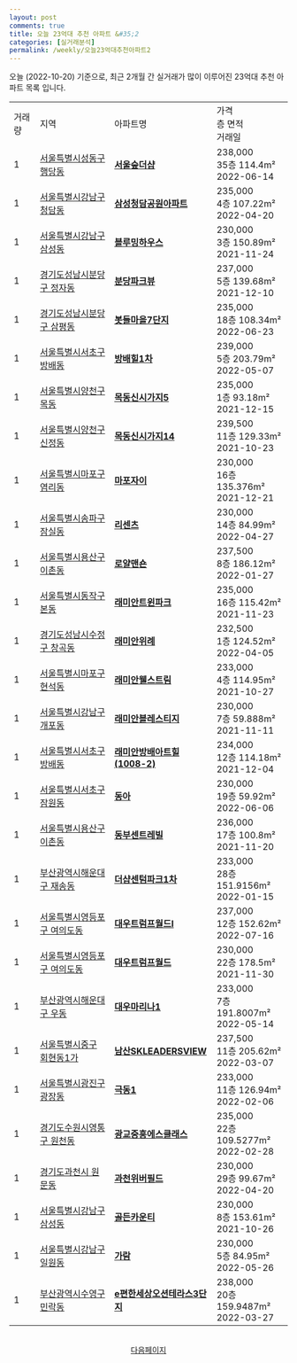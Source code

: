 ```yaml
---
layout: post
comments: true
title: 오늘 23억대 추천 아파트 &#35;2
categories: [실거래분석]
permalink: /weekly/오늘23억대추천아파트2
---
```


오늘 (2022-10-20) 기준으로, 최근 2개월 간 실거래가 많이 이루어진 23억대 추천 아파트 목록 입니다.

<table class="sortable">
  <tr>
    <td>거래량</td>
    <td>지역</td>
    <td>아파트명</td>
    <td>가격<br>층 면적<br>거래일</td>
  </tr>

  <tr class="item">
    <td>1</td>
    <td><a href="/apt/서울특별시성동구행당동">서울특별시성동구 행당동</a></td>
    <td style="font-weight: bold;"><a href="/apt/서울특별시성동구행당동서울숲더샵">서울숲더샵</a></td>
    <td>238,000<br>35층  114.4m²<br>2022-06-14</td>
  </tr>

  <tr class="item">
    <td>1</td>
    <td><a href="/apt/서울특별시강남구청담동">서울특별시강남구 청담동</a></td>
    <td style="font-weight: bold;"><a href="/apt/서울특별시강남구청담동삼성청담공원아파트">삼성청담공원아파트</a></td>
    <td>235,000<br>4층  107.22m²<br>2022-04-20</td>
  </tr>

  <tr class="item">
    <td>1</td>
    <td><a href="/apt/서울특별시강남구삼성동">서울특별시강남구 삼성동</a></td>
    <td style="font-weight: bold;"><a href="/apt/서울특별시강남구삼성동블루밍하우스">블루밍하우스</a></td>
    <td>230,000<br>3층  150.89m²<br>2021-11-24</td>
  </tr>

  <tr class="item">
    <td>1</td>
    <td><a href="/apt/경기도성남시분당구정자동">경기도성남시분당구 정자동</a></td>
    <td style="font-weight: bold;"><a href="/apt/경기도성남시분당구정자동분당파크뷰">분당파크뷰</a></td>
    <td>237,000<br>5층  139.68m²<br>2021-12-10</td>
  </tr>

  <tr class="item">
    <td>1</td>
    <td><a href="/apt/경기도성남시분당구삼평동">경기도성남시분당구 삼평동</a></td>
    <td style="font-weight: bold;"><a href="/apt/경기도성남시분당구삼평동봇들마을7단지">봇들마을7단지</a></td>
    <td>235,000<br>18층  108.34m²<br>2022-06-23</td>
  </tr>

  <tr class="item">
    <td>1</td>
    <td><a href="/apt/서울특별시서초구방배동">서울특별시서초구 방배동</a></td>
    <td style="font-weight: bold;"><a href="/apt/서울특별시서초구방배동방배힐1차">방배힐1차</a></td>
    <td>239,000<br>5층  203.79m²<br>2022-05-07</td>
  </tr>

  <tr class="item">
    <td>1</td>
    <td><a href="/apt/서울특별시양천구목동">서울특별시양천구 목동</a></td>
    <td style="font-weight: bold;"><a href="/apt/서울특별시양천구목동목동신시가지5">목동신시가지5</a></td>
    <td>235,000<br>1층  93.18m²<br>2021-12-15</td>
  </tr>

  <tr class="item">
    <td>1</td>
    <td><a href="/apt/서울특별시양천구신정동">서울특별시양천구 신정동</a></td>
    <td style="font-weight: bold;"><a href="/apt/서울특별시양천구신정동목동신시가지14">목동신시가지14</a></td>
    <td>239,500<br>11층  129.33m²<br>2021-10-23</td>
  </tr>

  <tr class="item">
    <td>1</td>
    <td><a href="/apt/서울특별시마포구염리동">서울특별시마포구 염리동</a></td>
    <td style="font-weight: bold;"><a href="/apt/서울특별시마포구염리동마포자이">마포자이</a></td>
    <td>230,000<br>16층  135.376m²<br>2021-12-21</td>
  </tr>

  <tr class="item">
    <td>1</td>
    <td><a href="/apt/서울특별시송파구잠실동">서울특별시송파구 잠실동</a></td>
    <td style="font-weight: bold;"><a href="/apt/서울특별시송파구잠실동리센츠">리센츠</a></td>
    <td>230,000<br>14층  84.99m²<br>2022-04-27</td>
  </tr>

  <tr class="item">
    <td>1</td>
    <td><a href="/apt/서울특별시용산구이촌동">서울특별시용산구 이촌동</a></td>
    <td style="font-weight: bold;"><a href="/apt/서울특별시용산구이촌동로얄맨숀">로얄맨숀</a></td>
    <td>237,500<br>8층  186.12m²<br>2022-01-27</td>
  </tr>

  <tr class="item">
    <td>1</td>
    <td><a href="/apt/서울특별시동작구본동">서울특별시동작구 본동</a></td>
    <td style="font-weight: bold;"><a href="/apt/서울특별시동작구본동래미안트윈파크">래미안트윈파크</a></td>
    <td>235,000<br>16층  115.42m²<br>2021-11-23</td>
  </tr>

  <tr class="item">
    <td>1</td>
    <td><a href="/apt/경기도성남시수정구창곡동">경기도성남시수정구 창곡동</a></td>
    <td style="font-weight: bold;"><a href="/apt/경기도성남시수정구창곡동래미안위례">래미안위례</a></td>
    <td>232,500<br>1층  124.52m²<br>2022-04-05</td>
  </tr>

  <tr class="item">
    <td>1</td>
    <td><a href="/apt/서울특별시마포구현석동">서울특별시마포구 현석동</a></td>
    <td style="font-weight: bold;"><a href="/apt/서울특별시마포구현석동래미안웰스트림">래미안웰스트림</a></td>
    <td>233,000<br>4층  114.95m²<br>2021-10-27</td>
  </tr>

  <tr class="item">
    <td>1</td>
    <td><a href="/apt/서울특별시강남구개포동">서울특별시강남구 개포동</a></td>
    <td style="font-weight: bold;"><a href="/apt/서울특별시강남구개포동래미안블레스티지">래미안블레스티지</a></td>
    <td>230,000<br>7층  59.888m²<br>2021-11-11</td>
  </tr>

  <tr class="item">
    <td>1</td>
    <td><a href="/apt/서울특별시서초구방배동">서울특별시서초구 방배동</a></td>
    <td style="font-weight: bold;"><a href="/apt/서울특별시서초구방배동래미안방배아트힐(1008-2)">래미안방배아트힐(1008-2)</a></td>
    <td>234,000<br>12층  114.18m²<br>2021-12-04</td>
  </tr>

  <tr class="item">
    <td>1</td>
    <td><a href="/apt/서울특별시서초구잠원동">서울특별시서초구 잠원동</a></td>
    <td style="font-weight: bold;"><a href="/apt/서울특별시서초구잠원동동아">동아</a></td>
    <td>230,000<br>19층  59.92m²<br>2022-06-06</td>
  </tr>

  <tr class="item">
    <td>1</td>
    <td><a href="/apt/서울특별시용산구이촌동">서울특별시용산구 이촌동</a></td>
    <td style="font-weight: bold;"><a href="/apt/서울특별시용산구이촌동동부센트레빌">동부센트레빌</a></td>
    <td>236,000<br>17층  100.8m²<br>2021-11-20</td>
  </tr>

  <tr class="item">
    <td>1</td>
    <td><a href="/apt/부산광역시해운대구재송동">부산광역시해운대구 재송동</a></td>
    <td style="font-weight: bold;"><a href="/apt/부산광역시해운대구재송동더샵센텀파크1차">더샵센텀파크1차</a></td>
    <td>233,000<br>28층  151.9156m²<br>2022-01-15</td>
  </tr>

  <tr class="item">
    <td>1</td>
    <td><a href="/apt/서울특별시영등포구여의도동">서울특별시영등포구 여의도동</a></td>
    <td style="font-weight: bold;"><a href="/apt/서울특별시영등포구여의도동대우트럼프월드Ⅰ">대우트럼프월드Ⅰ</a></td>
    <td>237,000<br>12층  152.62m²<br>2022-07-16</td>
  </tr>

  <tr class="item">
    <td>1</td>
    <td><a href="/apt/서울특별시영등포구여의도동">서울특별시영등포구 여의도동</a></td>
    <td style="font-weight: bold;"><a href="/apt/서울특별시영등포구여의도동대우트럼프월드">대우트럼프월드</a></td>
    <td>230,000<br>22층  178.5m²<br>2021-11-30</td>
  </tr>

  <tr class="item">
    <td>1</td>
    <td><a href="/apt/부산광역시해운대구우동">부산광역시해운대구 우동</a></td>
    <td style="font-weight: bold;"><a href="/apt/부산광역시해운대구우동대우마리나1">대우마리나1</a></td>
    <td>233,000<br>7층  191.8007m²<br>2022-05-14</td>
  </tr>

  <tr class="item">
    <td>1</td>
    <td><a href="/apt/서울특별시중구회현동1가">서울특별시중구 회현동1가</a></td>
    <td style="font-weight: bold;"><a href="/apt/서울특별시중구회현동1가남산SKLEADERSVIEW">남산SKLEADERSVIEW</a></td>
    <td>237,500<br>11층  205.62m²<br>2022-03-07</td>
  </tr>

  <tr class="item">
    <td>1</td>
    <td><a href="/apt/서울특별시광진구광장동">서울특별시광진구 광장동</a></td>
    <td style="font-weight: bold;"><a href="/apt/서울특별시광진구광장동극동1">극동1</a></td>
    <td>233,000<br>11층  126.94m²<br>2022-02-06</td>
  </tr>

  <tr class="item">
    <td>1</td>
    <td><a href="/apt/경기도수원시영통구원천동">경기도수원시영통구 원천동</a></td>
    <td style="font-weight: bold;"><a href="/apt/경기도수원시영통구원천동광교중흥에스클래스">광교중흥에스클래스</a></td>
    <td>235,000<br>22층  109.5277m²<br>2022-02-28</td>
  </tr>

  <tr class="item">
    <td>1</td>
    <td><a href="/apt/경기도과천시원문동">경기도과천시 원문동</a></td>
    <td style="font-weight: bold;"><a href="/apt/경기도과천시원문동과천위버필드">과천위버필드</a></td>
    <td>230,000<br>29층  99.67m²<br>2022-04-20</td>
  </tr>

  <tr class="item">
    <td>1</td>
    <td><a href="/apt/서울특별시강남구삼성동">서울특별시강남구 삼성동</a></td>
    <td style="font-weight: bold;"><a href="/apt/서울특별시강남구삼성동골든카운티">골든카운티</a></td>
    <td>230,000<br>8층  153.61m²<br>2021-10-26</td>
  </tr>

  <tr class="item">
    <td>1</td>
    <td><a href="/apt/서울특별시강남구일원동">서울특별시강남구 일원동</a></td>
    <td style="font-weight: bold;"><a href="/apt/서울특별시강남구일원동가람">가람</a></td>
    <td>230,000<br>5층  84.95m²<br>2022-05-26</td>
  </tr>

  <tr class="item">
    <td>1</td>
    <td><a href="/apt/부산광역시수영구민락동">부산광역시수영구 민락동</a></td>
    <td style="font-weight: bold;"><a href="/apt/부산광역시수영구민락동e편한세상오션테라스3단지">e편한세상오션테라스3단지</a></td>
    <td>238,000<br>20층  159.9487m²<br>2022-03-27</td>
  </tr>

  <tr>
      <script async src="https://pagead2.googlesyndication.com/pagead/js/adsbygoogle.js?client=ca-pub-3485438051770037"
          crossorigin="anonymous"></script>
      <ins class="adsbygoogle"
          style="display:block"
          data-ad-format="fluid"
          data-ad-layout-key="-fb+5w+4e-db+86"
          data-ad-client="ca-pub-3485438051770037"
          data-ad-slot="1827090281"></ins>
      <script>
          (adsbygoogle = window.adsbygoogle || []).push({});
      </script>
  </tr>
    
</table>

<br>
<center><a href="/weekly/오늘23억대추천아파트3">다음페이지</a></center>
<br><br>
